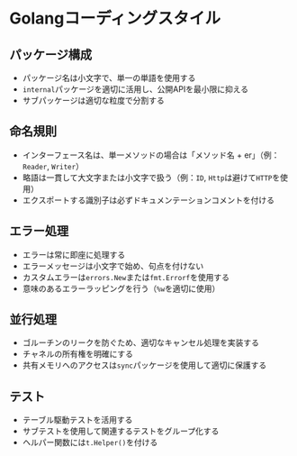 # Golangコーディングスタイル

## パッケージ構成

- パッケージ名は小文字で、単一の単語を使用する
- `internal`パッケージを適切に活用し、公開APIを最小限に抑える
- サブパッケージは適切な粒度で分割する

## 命名規則

- インターフェース名は、単一メソッドの場合は「メソッド名 + er」（例：`Reader`, `Writer`）
- 略語は一貫して大文字または小文字で扱う（例：`ID`, `Http`は避けて`HTTP`を使用）
- エクスポートする識別子は必ずドキュメンテーションコメントを付ける

## エラー処理

- エラーは常に即座に処理する
- エラーメッセージは小文字で始め、句点を付けない
- カスタムエラーは`errors.New`または`fmt.Errorf`を使用する
- 意味のあるエラーラッピングを行う（`%w`を適切に使用）

## 並行処理

- ゴルーチンのリークを防ぐため、適切なキャンセル処理を実装する
- チャネルの所有権を明確にする
- 共有メモリへのアクセスは`sync`パッケージを使用して適切に保護する

## テスト

- テーブル駆動テストを活用する
- サブテストを使用して関連するテストをグループ化する
- ヘルパー関数には`t.Helper()`を付ける
